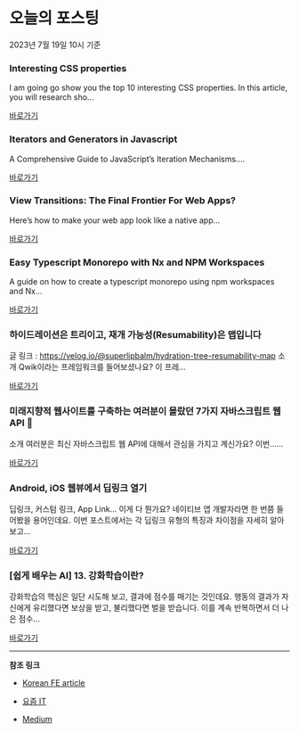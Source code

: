 # 오늘의 포스팅 
2023년 7월 19일 10시 기준 

### Interesting CSS properties 

 I am going go show you the top 10 interesting CSS properties. In this article, you will research sho... 

 [바로가기](https://medium.com/@leonidshvab1996/interesting-css-properties-dedb89a8a026?responsesOpen=true&sortBy=REVERSE_CHRON&source=topic_portal_recommended_stories---------0-84----------front_end_development----------cb92fbea_a55a_4a91_b565_5951fd2d380b-------) 

### Iterators and Generators in Javascript 

 A Comprehensive Guide to JavaScript’s Iteration Mechanisms.... 

 [바로가기](https://medium.com/simform-engineering/iterators-and-generators-in-javascript-22da731b7fe3?responsesOpen=true&sortBy=REVERSE_CHRON&source=topic_portal_recommended_stories---------0-84----------react----------172a23cf_4abd_4ddc_bf4c_2c2e4265fc5b-------) 

### View Transitions: The Final Frontier For Web Apps? 

 Here’s how to make your web app look like a native app... 

 [바로가기](https://medium.com/itnext/view-transitions-the-final-frontier-for-web-apps-d35658cc12b6?responsesOpen=true&sortBy=REVERSE_CHRON&source=topic_portal_recommended_stories---------0-84----------javascript----------c9c6df9d_16fd_45e1_943a_2c04f8e8275b-------) 

### Easy Typescript Monorepo with Nx and NPM Workspaces 

 A guide on how to create a typescript monorepo using npm workspaces and Nx... 

 [바로가기](https://medium.com/itnext/easy-typescript-monorepo-with-npm-workspaces-b271d81837e7?responsesOpen=true&sortBy=REVERSE_CHRON&source=topic_portal_recommended_stories---------0-84----------typescript----------e2112a56_62ba_4b12_8b3b_cc2f662bc006-------) 

###  하이드레이션은 트리이고, 재개 가능성(Resumability)은 맵입니다 

 글 링크 : https://velog.io/@superlipbalm/hydration-tree-resumability-map 소개 Qwik이라는 프레임워크를 들어보셨나요? 이 프레... 

 [바로가기](https://kofearticle.substack.com/p/korean-fe-article-resumability-1cb) 

###  미래지향적 웹사이트를 구축하는 여러분이 몰랐던 7가지 자바스크립트 웹 API 🤯 

 소개 여러분은 최신 자바스크립트 웹 API에 대해서 관심을 가지고 계신가요? 이번…... 

 [바로가기](https://kofearticle.substack.com/p/korean-fe-article-7-api) 

### Android, iOS 웹뷰에서 딥링크 열기 

 딥링크, 커스텀 링크, App Link… 이게 다 뭔가요? 네이티브 앱 개발자라면 한 번쯤 들어봤을 용어인데요. 이번 포스트에서는 각 딥링크 유형의 특징과 차이점을 자세히 알아보고... 

 [바로가기](https://yozm.wishket.com/magazine/detail/2126/) 

### [쉽게 배우는 AI] 13. 강화학습이란? 

 강화학습의 핵심은 일단 시도해 보고, 결과에 점수를 매기는 것인데요. 행동의 결과가 자신에게 유리했다면 보상을 받고, 불리했다면 벌을 받습니다. 이를 계속 반복하면서 더 나은 점수... 

 [바로가기](https://yozm.wishket.com/magazine/detail/2123/) 

---

**참조 링크**

- [Korean FE article](https://kofearticle.substack.com) 

- [요즘 IT](https://yozm.wishket.com/magazine) 

- [Medium](https://medium.com) 

